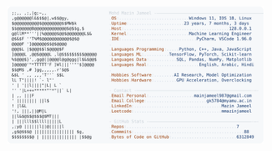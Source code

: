 <picture>
  <source srcset="https://raw.githubusercontent.com/mmazinjameel/mmazinjameel/main/dark_mode.svg?v=1749363286" media="(prefers-color-scheme: dark)">
  <img src="https://raw.githubusercontent.com/mmazinjameel/mmazinjameel/main/light_mode.svg?v=1749363286">
</picture>
